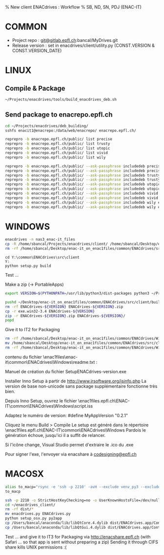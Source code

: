 % New client ENACdrives : Workflow
% SB, ND, SN, PDJ (ENAC-IT)


COMMON
======

* Project repo : git@gitlab.epfl.ch:bancal/MyDrives.git
* Release version : set in enacdrives/client/utility.py (CONST.VERSION & CONST.VERSION_DATE)


LINUX
=====


Compile & Package
-----------------

~~~ bash
~/Projects/enacdrives/tools/build_enacdrives_deb.sh
~~~


Send package to enacrepo.epfl.ch
--------------------------------

~~~ bash
cd ~/Projects/enacdrives/deb_building/
sshfs enacit1@enacrepo:/data/web/enacrepo/ enacrepo.epfl.ch/

reprepro -b enacrepo.epfl.ch/public/ list precise
reprepro -b enacrepo.epfl.ch/public/ list trusty
reprepro -b enacrepo.epfl.ch/public/ list utopic
reprepro -b enacrepo.epfl.ch/public/ list vivid
reprepro -b enacrepo.epfl.ch/public/ list wily

reprepro -b enacrepo.epfl.ch/public/ --ask-passphrase includedeb precise enacdrives_i386.deb
reprepro -b enacrepo.epfl.ch/public/ --ask-passphrase includedeb precise enacdrives_amd64.deb
reprepro -b enacrepo.epfl.ch/public/ --ask-passphrase includedeb trusty enacdrives_i386.deb
reprepro -b enacrepo.epfl.ch/public/ --ask-passphrase includedeb trusty enacdrives_amd64.deb
reprepro -b enacrepo.epfl.ch/public/ --ask-passphrase includedeb utopic enacdrives_i386.deb
reprepro -b enacrepo.epfl.ch/public/ --ask-passphrase includedeb utopic enacdrives_amd64.deb
reprepro -b enacrepo.epfl.ch/public/ --ask-passphrase includedeb vivid enacdrives_i386.deb
reprepro -b enacrepo.epfl.ch/public/ --ask-passphrase includedeb vivid enacdrives_amd64.deb
reprepro -b enacrepo.epfl.ch/public/ --ask-passphrase includedeb wily enacdrives_i386.deb
reprepro -b enacrepo.epfl.ch/public/ --ask-passphrase includedeb wily enacdrives_amd64.deb
~~~


WINDOWS
=======

<SB>

~~~ bash
enacdrives -n nas3_enac-it_files
cp -R /home/sbancal/Projects/enacdrives/client/ /home/sbancal/Desktop/enac-it_on_enac1files/common/ENACdrives/src/
rm -rf /home/sbancal/Desktop/enac-it_on_enac1files/common/ENACdrives/src/client/build/exe.win32-3.4
~~~

~~~
cd Y:\common\ENACdrives\src\client
Y:
python setup.py build
~~~

Test ...

Make a zip (-> PortableApps)
~~~ bash
export VERSION=$(PYTHONPATH=/usr/lib/python3/dist-packages python3 ~/Projects/enacdrives/client/tell_version.py); echo $VERSION

pushd ~/Desktop/enac-it_on_enac1files/common/ENACdrives/src/client/build/
rm -rf ENACdrives-${VERSION} ENACdrives-${VERSION}.zip
cp -r exe.win32-3.4 ENACdrives-${VERSION}
zip -r ENACdrives-${VERSION}.zip ENACdrives-${VERSION}/
popd
~~~

Give it to IT2 for Packaging
~~~ bash
rm -rf /home/sbancal/Desktop/enac-it_on_enac1files/common/ENACdrives/Windows/built
mv /home/sbancal/Desktop/enac-it_on_enac1files/common/ENACdrives/src/client/build/exe.win32-3.4 /home/sbancal/Desktop/enac-it_on_enac1files/common/ENACdrives/Windows/built
rm -rf /home/sbancal/Desktop/enac-it_on_enac1files/common/ENACdrives/Windows/built/enacdrives.conf /home/sbancal/Desktop/enac-it_on_enac1files/common/ENACdrives/Windows/built/enacdrives.cache /home/sbancal/Desktop/enac-it_on_enac1files/common/ENACdrives/Windows/built/execution_output.txt
~~~

<ND> contenu du fichier \\enac1files\enac-it\common\ENACdrives\Windows\readme.txt :

Manuel  de création du fichier SetupENACdrives-version.exe

Installer Inno Setup à partir de http://www.jrsoftware.org/isinfo.php
La version de base non-unicode sans package supplémentaire fonctionne très bien.

Depuis Inno Setup, ouvrez le fichier \\enac1files.epfl.ch\ENAC-IT\common\ENACdrives\Windows\script.iss

Adaptez le numéro de version:
#define MyAppVersion "0.2.1"

Cliquez le menu Build > Compile
Le setup est généré dans le répertoire \\enac1files.epfl.ch\ENAC-IT\common\ENACdrives\Windows
Pardois le génération échoue, jusqu'ici il a suffit de relancer.

Si l'icône change, Visual Studio permet d'extraire le .ico du .exe

Pour signer l'exe, l'envoyer via enacshare à codesigning@epfl.ch



MACOSX
======

~~~ bash
alias to_macp="rsync -e 'ssh -p 2210' -avH --exclude venv_py3 --exclude __pycache__  ~/Projects/enacdrives/client/ bancal@localhost:enacdrives_client/"
to_macp
~~~

~~~ bash
ssh -p 2210 -o StrictHostKeyChecking=no -o UserKnownHostsFile=/dev/null bancal@localhost
cd ~/enacdrives_client/
rm -rf dist/*
mv enacdrives.py ENACdrives.py
python setup_osx.py py2app
cp /Users/bancal/anaconda/lib/libQtCore.4.dylib dist/ENACdrives.app/Contents/Resources/lib/
cp /Users/bancal/anaconda/lib/libQtGui.4.dylib dist/ENACdrives.app/Contents/Resources/lib/
~~~

Test ... and give it to IT3 for Packaging via http://enacshare.epfl.ch (with Safari ... so that app is sent without preparing a zip)
Sending it through CIFS share kills UNIX permissions :(
